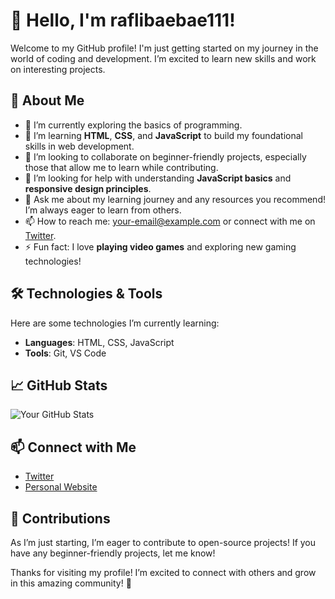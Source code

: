 # 👋 Hello, I'm raflibaebae111!

Welcome to my GitHub profile! I'm just getting started on my journey in the world of coding and development. I’m excited to learn new skills and work on interesting projects.

## 🚀 About Me

- 🔭 I’m currently exploring the basics of programming.
- 🌱 I’m learning **HTML**, **CSS**, and **JavaScript** to build my foundational skills in web development.
- 👯 I’m looking to collaborate on beginner-friendly projects, especially those that allow me to learn while contributing.
- 🤔 I’m looking for help with understanding **JavaScript basics** and **responsive design principles**.
- 💬 Ask me about my learning journey and any resources you recommend! I’m always eager to learn from others.
- 📫 How to reach me: [your-email@example.com](mailto:your-email@example.com) or connect with me on [Twitter](https://x.com/raflibaebae111).
- ⚡ Fun fact: I love **playing video games** and exploring new gaming technologies!

## 🛠️ Technologies & Tools

Here are some technologies I’m currently learning:

- **Languages**: HTML, CSS, JavaScript
- **Tools**: Git, VS Code

## 📈 GitHub Stats

![Your GitHub Stats](https://github-readme-stats.vercel.app/api?username=raflibaebae111&show_icons=true&theme=radical)

## 📫 Connect with Me

- [Twitter](https://x.com/raflibaebae111)
- [Personal Website](https://sites.google.com/view/autem-saepe/beranda)

## 🎉 Contributions

As I’m just starting, I’m eager to contribute to open-source projects! If you have any beginner-friendly projects, let me know!

Thanks for visiting my profile! I’m excited to connect with others and grow in this amazing community! 🚀
